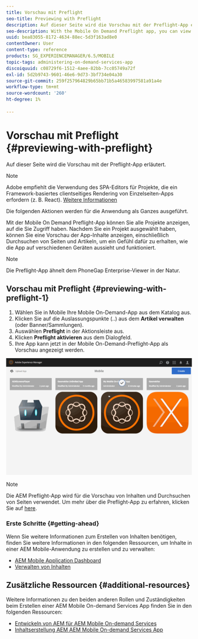 ```yaml
---
title: Vorschau mit Preflight
seo-title: Previewing with Preflight
description: Auf dieser Seite wird die Vorschau mit der Preflight-App erläutert.
seo-description: With the Mobile On Demand Preflight app, you can view all projects to which you have access. Follow this page to learn more about this.
uuid: bea83055-8172-4634-88ec-5d3f163ad8e0
contentOwner: User
content-type: reference
products: SG_EXPERIENCEMANAGER/6.5/MOBILE
topic-tags: administering-on-demand-services-app
discoiquuid: c08729f6-1512-4aee-82bb-7cc05749a72f
exl-id: 5d2b9743-9601-46e6-9d73-3bf734e04a30
source-git-commit: 259f257964829b65bb71b5a46583997581a91a4e
workflow-type: tm+mt
source-wordcount: '260'
ht-degree: 1%

---
```


# Vorschau mit Preflight {#previewing-with-preflight}

Auf dieser Seite wird die Vorschau mit der Preflight-App erläutert.

>[!NOTE]
>
>Adobe empfiehlt die Verwendung des SPA-Editors für Projekte, die ein Framework-basiertes clientseitiges Rendering von Einzelseiten-Apps erfordern (z. B. React). [Weitere Informationen](/help/sites-developing/spa-overview.md)

Die folgenden Aktionen werden für die Anwendung als Ganzes ausgeführt.

Mit der Mobile On Demand Preflight-App können Sie alle Projekte anzeigen, auf die Sie Zugriff haben. Nachdem Sie ein Projekt ausgewählt haben, können Sie eine Vorschau der App-Inhalte anzeigen, einschließlich Durchsuchen von Seiten und Artikeln, um ein Gefühl dafür zu erhalten, wie die App auf verschiedenen Geräten aussieht und funktioniert.

>[!NOTE]
>
>Die Preflight-App ähnelt dem PhoneGap Enterprise-Viewer in der Natur.

## Vorschau mit Preflight {#previewing-with-preflight-1}

1. Wählen Sie in Mobile Ihre Mobile On-Demand-App aus dem Katalog aus.
1. Klicken Sie auf die Auslassungspunkte (..) aus dem **Artikel verwalten** (oder Banner/Sammlungen).
1. Auswählen **Preflight** in der Aktionsleiste aus.
1. Klicken **Preflight aktivieren** aus dem Dialogfeld.
1. Ihre App kann jetzt in der Mobile On-Demand-Preflight-App als Vorschau angezeigt werden.

![chlimage_1-8](assets/chlimage_1-8.gif)

>[!NOTE]
>
>Die AEM Preflight-App wird für die Vorschau von Inhalten und Durchsuchen von Seiten verwendet. Um mehr über die Preflight-App zu erfahren, klicken Sie auf [here](https://helpx.adobe.com/digital-publishing-solution/help/aem-mobile-end-of-life-faq.html).
>

### Erste Schritte {#getting-ahead}

Wenn Sie weitere Informationen zum Erstellen von Inhalten benötigen, finden Sie weitere Informationen in den folgenden Ressourcen, um Inhalte in einer AEM Mobile-Anwendung zu erstellen und zu verwalten:

* [AEM Mobile Application Dashboard](/help/mobile/mobile-apps-ondemand-application-dashboard.md)
* [Verwalten von Inhalten](/help/mobile/mobile-apps-ondemand-manage-content-ondemand.md)

## Zusätzliche Ressourcen {#additional-resources}

Weitere Informationen zu den beiden anderen Rollen und Zuständigkeiten beim Erstellen einer AEM Mobile On-demand Services App finden Sie in den folgenden Ressourcen:

* [Entwickeln von AEM für AEM Mobile On-demand Services](/help/mobile/aem-mobile-on-demand.md)
* [Inhaltserstellung AEM AEM Mobile On-demand Services App](/help/mobile/mobile-apps-ondemand.md)
